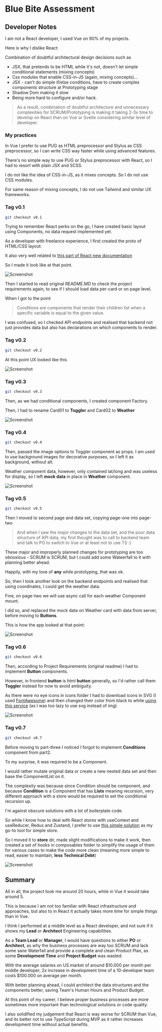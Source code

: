# Blue Bite Assessment

## Developer Notes

I am not a React developer, I used Vue on 90% of my projects.

Here is why I dislike React:

Combination of doubtful architectural design decisions such as

* JSX, that pretends to be HTML while it's not, doesn't let simple conditional statements (mixing concepts)
* Css modules that enable CSS-in-JS (again, mixing concepts)...
* JSX - can't do simple if/else conditions, have to create complex components structure at Prototyping stage
* Shadow Dom making it slow
* Being more hard to configure and/or hack.

> As a result, combination of doubtful architecture and unnecessary complexities for SCRUM/Prototyping is making it taking 2-3x time to develop on React than on Vue or Svelte considering similar level of developer.

### My practices

In Vue I prefer to use PUG as HTML preprocessor and Stylus as CSS preprocessor, so I can write CSS way faster while using advanced features.

There's no simple way to use PUG or Stylus preprocessor with React, so I had to resort with plain JSX and SCSS.

I do not like the idea of CSS-in-JS, as it mixes concepts. So I do not use CSS modules.

For same reason of mixing concepts, I do not use Tailwind and similar UX frameworks.

### Tag v0.1

```bash
git checkout v0.1
```

Trying to remember React perks on the go, I have created basic layout using Components, no data request implemented yet.

As a developer with freelance experience, I first created the proto of HTML/CSS layout:

It also very well related to [this part of React new documentation](https://react.dev/learn/thinking-in-react)

So I made it look like at that point.

![Screenshot](/readme-screenshot-001.png)

Then I started to read original README.MD to check the project requirements again, to see if I should load data per-card or on page level.

When I got to the point

> Conditions are components that render their children list when a specific variable is equal to the given value.

I was confused, so I checked API endpoints and realised that backend not just provides data but also has declarations on which components to render.

### Tag v0.2

```bash
git checkout v0.2
```

At this point UX looked like this

![Screenshot](/readme-screenshot-002.png)

### Tag v0.3

```bash
git checkout v0.3
```

Then, as we had conditional components, I created component Factory.

Then, I had to rename Card01 to **Toggler** and Card02 to **Weather**

![Screenshot](/readme-screenshot-003.png)

### Tag v0.4

```bash
git checkout v0.4
```

Then, passed the image options to Toggler component as props. I am used to use background images for decorative purposes, so I left it as background, without alt.

Weather component data, however, only contained lat/long and was useless for display, so I left **mock data** in place in **Weather** component.

![Screenshot](/readme-screenshot-004.png)

### Tag v0.5

```bash
git checkout v0.5
```

Then I moved to second page and data set, copying page-one into page-two

> And when I saw the major changes to the data set, and the poor data structure of API data, my first thought was to call to backend team and talk to PO to switch to Vue or at least not to use TS :)

These major and improperly planned changes for prototyping are too obnoxious - SCRUM is SCRUM, but I could add some Wateerfall to it with planning better ahead.

Happily, with my love of **any** while prototyping, that was ok.

So, then I took another look on the backend endpoints and realised that using coordinates, I could get the weather data.

Fine, on page-two we will use async call for each weather Component mount.

I did so, and replaced the mock data on Weather card with data from server, before moving to **Buttons**.

This is how the app looked at that point:

![Screenshot](/readme-screenshot-005.png)


### Tag v0.6

```bash
git checkout v0.6
```

Then, according to Project Requirements (original readme) I had to implement **Button** components.

However, in frontend **button** is html **button** generally, so I'd rather call them **Toggler** instead for now to avoid ambiguity.

As there were no eye icons in icons folder I had to download icons in SVG (I used [FontAwesome](https://fontawesome.com/download)) and then changed their color from black to white [using this service](https://deeditor.com/) (as I was too lazy to use svg instead of img)

![Screenshot](/readme-screenshot-006.png)


### Tag v0.7

```bash
git checkout v0.7
```

Before moving to part-three I noticed I forgot to implement **Conditions** component from part2.

To my surprise, it was required to be a Component.

I would rather mutate original data or create a new nested data set and then base the ComponentList on it.

The complexity was because since Condition should be component, and because **Condition** is a Component that has **Lists** meaning recursion, very different approach with a store would be required to set the conditional recursion up.

I'm against obscure solutions with a lot of boilerplate code.

So while I know how to deal with React stores with useContext and useReducer, Redux and Zustand, I prefer to use
[this simple solution](https://dev.to/fabionogueira/react-without-redux-simple-store-4don)
 as my go-to tool for simple store.

So I moved it to **store** dir, made slight modifications to make it work, then created a set of hooks in composables folder to simplify the usage of them for various cases to make the code more clean (meaning more simple to read, easier to maintain, **less Technical Debt**)

![Screenshot](/readme-screenshot-007.png)


## Summary

All in all, the project took me around 20 hours, while in Vue it would take around 5.

This is because I am not too familiar with React infrastructure and approaches, but also to in React it actually takes more time for simple things than in Vue.

I think I performed at a middle level as a React developer, and not sure if it shows my **Lead** or **Architect** Engineering capabilities.

As a **Team Lead** or **Manager**, I would have questions to either **PO** or **Architect**, as why the business processes are way too SCRUM and lack some sane Waterfall and provide a complete and clean Product Plan, as some **Development Time** and **Project Budget** was wasted.

With the average salaries on US market of around $10.000 per month per middle developer, 2x increase in development time of a 10-developer team costs $100.000 on average per month.

With better planning ahead, I could architect the data structures and the components better, saving Team's Human Hours and Product Budget.

At this point of my career, I believe proper business processes are more sometimes more important than technological solutions or code quality.

I also solidified my judgement that React is way worse for SCRUM than Vue, and its better not to use TypeScript during MVP as it rather increases development time without actual benefits.

